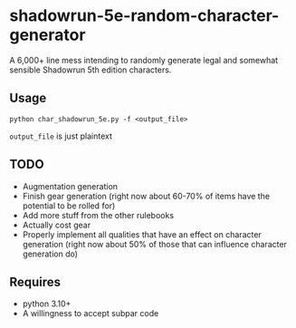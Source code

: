 # shadowrun-5e-random-character-generator
A 6,000+ line mess intending to randomly generate legal and somewhat sensible Shadowrun 5th edition characters.
## Usage
`python char_shadowrun_5e.py -f <output_file>`

`output_file` is just plaintext
## TODO
- Augmentation generation
- Finish gear generation (right now about 60-70% of items have the potential to be rolled for)
- Add more stuff from the other rulebooks
- Actually cost gear
- Properly implement all qualities that have an effect on character generation (right now about 50% of those that can influence character generation do)

## Requires
- python 3.10+
- A willingness to accept subpar code
